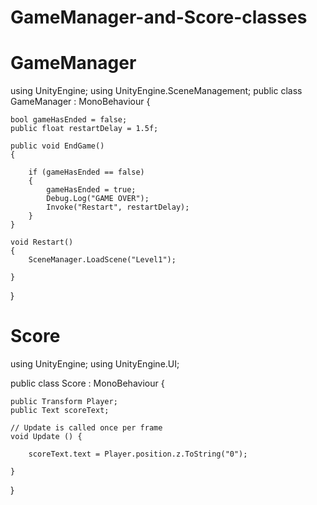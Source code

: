 # GameManager-and-Score-classes

# GameManager

using UnityEngine;
using UnityEngine.SceneManagement;
public class GameManager : MonoBehaviour {

    bool gameHasEnded = false;
    public float restartDelay = 1.5f;

    public void EndGame()
    {

        if (gameHasEnded == false)
        {
            gameHasEnded = true;
            Debug.Log("GAME OVER");
            Invoke("Restart", restartDelay); 
        }
    }

    void Restart()
    {
        SceneManager.LoadScene("Level1");

    }


}

# Score

using UnityEngine;
using UnityEngine.UI;

public class Score : MonoBehaviour {

    public Transform Player;
    public Text scoreText;
	
	// Update is called once per frame
	void Update () {

        scoreText.text = Player.position.z.ToString("0");
		
	}
}

